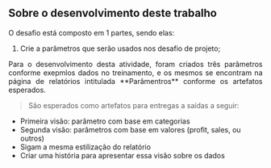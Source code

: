 ## Sobre o desenvolvimento deste trabalho

O desafio está composto em 1 partes, sendo elas:

1.	Crie a parâmetros que serão usados nos desafio de projeto;

<p style="text-align: justify;">
    Para o desenvolvimento desta atividade, foram criados três parâmetros conforme exepmlos dados no treinamento, e os mesmos se
    encontram na página de relatórios intitulada **Parâmentros** conforme os artefatos esperados.
</p>

> São esperados como artefatos para entregas a saídas a seguir:

* Primeira visão: parâmetro com base em categorias
* Segunda visão: parâmetros com base em valores (profit, sales, ou outros)
* Sigam a mesma estilização do relatório
* Criar uma história para apresentar essa visão sobre os dados
